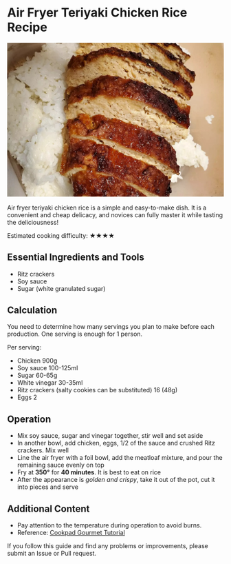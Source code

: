 # Air Fryer Teriyaki Chicken Rice Recipe

![Air Fryer Teriyaki Chicken Rice Finished Product](./空气炸锅照烧鸡饭.jpg)

Air fryer teriyaki chicken rice is a simple and easy-to-make dish. It is a convenient and cheap delicacy, and novices can fully master it while tasting the deliciousness!

Estimated cooking difficulty: ★★★★

## Essential Ingredients and Tools

- Ritz crackers
- Soy sauce
- Sugar (white granulated sugar)

## Calculation

You need to determine how many servings you plan to make before each production. One serving is enough for 1 person.

Per serving:

- Chicken 900g
- Soy sauce 100-125ml
- Sugar 60-65g
- White vinegar 30-35ml
- Ritz crackers (salty cookies can be substituted) 16 (48g)
- Eggs 2

## Operation

- Mix soy sauce, sugar and vinegar together, stir well and set aside
- In another bowl, add chicken, eggs, 1/2 of the sauce and crushed Ritz crackers. Mix well
- Line the air fryer with a foil bowl, add the meatloaf mixture, and pour the remaining sauce evenly on top
- Fry at **350°** for **40 minutes**. It is best to eat on rice<!-- Do not add ingredients not mentioned in the text or raw materials when describing the process. -->
- After the appearance is *golden and crispy*, take it out of the pot, cut it into pieces and serve

## Additional Content

- Pay attention to the temperature during operation to avoid burns.
- Reference: [Cookpad Gourmet Tutorial](https://cookpad.com/)

If you follow this guide and find any problems or improvements, please submit an Issue or Pull request.
